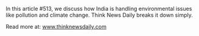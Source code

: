 In this article #513, we discuss how India is handling environmental issues like pollution and climate change. Think News Daily breaks it down simply.

Read more at: www.thinknewsdaily.com